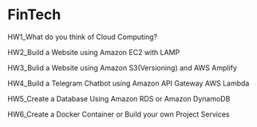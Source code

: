 # FinTech
HW1_What do you think of Cloud Computing?

HW2_Build a Website using Amazon EC2 with LAMP

HW3_Bulid a Website using Amazon S3(Versioning) and AWS Amplify

HW4_Build a Telegram Chatbot using Amazon API Gateway AWS Lambda

HW5_Create a Database Using Amazon RDS or Amazon DynamoDB

HW6_Create a Docker Container or Build your own Project Services
